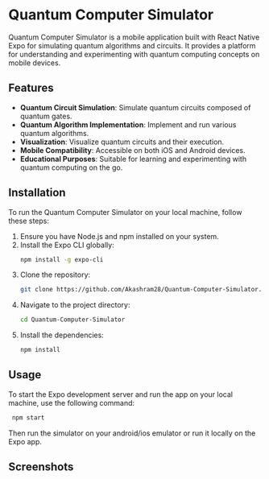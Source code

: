 # Quantum Computer Simulator

Quantum Computer Simulator is a mobile application built with React Native Expo for simulating quantum algorithms and circuits. It provides a platform for understanding and experimenting with quantum computing concepts on mobile devices.

## Features

- **Quantum Circuit Simulation**: Simulate quantum circuits composed of quantum gates.
- **Quantum Algorithm Implementation**: Implement and run various quantum algorithms.
- **Visualization**: Visualize quantum circuits and their execution.
- **Mobile Compatibility**: Accessible on both iOS and Android devices.
- **Educational Purposes**: Suitable for learning and experimenting with quantum computing on the go.

## Installation

To run the Quantum Computer Simulator on your local machine, follow these steps:

1. Ensure you have Node.js and npm installed on your system.
2. Install the Expo CLI globally:
   ```bash
   npm install -g expo-cli
   ```
3. Clone the repository:
   ```bash
   git clone https://github.com/Akashram28/Quantum-Computer-Simulator.git
   ```
4. Navigate to the project directory:
   ```bash
   cd Quantum-Computer-Simulator
   ```
5. Install the dependencies:
   ```bash
   npm install
   ```

## Usage

  To start the Expo development server and run the app on your local machine, use the following command:
  ```bash
   npm start
   ```
  Then run the simulator on your android/ios emulator or run it locally on the Expo app.
  
## Screenshots

